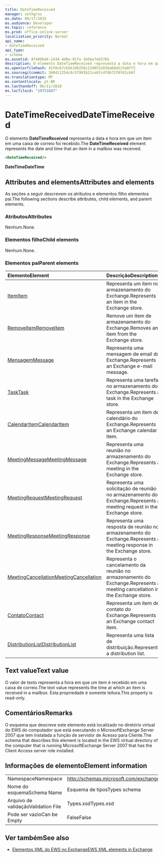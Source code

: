 ```yaml
---
title: DateTimeReceived
manager: sethgros
ms.date: 09/17/2015
ms.audience: Developer
ms.topic: reference
ms.prod: office-online-server
localization_priority: Normal
api_name:
- DateTimeReceived
api_type:
- schema
ms.assetid: 8f489bd4-2434-4d0a-91fe-1b5ba7eb5765
description: O elemento DateTimeReceived representa a data e hora em que um item em uma caixa de correio foi recebido.
ms.openlocfilehash: 41f8c67cb5619b258c2190532036a60a523a0ff2
ms.sourcegitcommit: 34041125dc8c5f993b21cebfc4f8b72f0fd2cb6f
ms.translationtype: MT
ms.contentlocale: pt-BR
ms.lasthandoff: 06/11/2018
ms.locfileid: "19751687"
---
```

# <a name="datetimereceived"></a><span data-ttu-id="7d43f-103">DateTimeReceived</span><span class="sxs-lookup"><span data-stu-id="7d43f-103">DateTimeReceived</span></span>

<span data-ttu-id="7d43f-104">O elemento **DateTimeReceived** representa a data e hora em que um item em uma caixa de correio foi recebido.</span><span class="sxs-lookup"><span data-stu-id="7d43f-104">The **DateTimeReceived** element represents the date and time that an item in a mailbox was received.</span></span> 
  
```xml
<DateTimeReceived/>
```

<span data-ttu-id="7d43f-105">**DateTime**</span><span class="sxs-lookup"><span data-stu-id="7d43f-105">**DateTime**</span></span>

## <a name="attributes-and-elements"></a><span data-ttu-id="7d43f-106">Attributes and elements</span><span class="sxs-lookup"><span data-stu-id="7d43f-106">Attributes and elements</span></span>

<span data-ttu-id="7d43f-107">As seções a seguir descrevem os atributos e elementos filho elementos pai.</span><span class="sxs-lookup"><span data-stu-id="7d43f-107">The following sections describe attributes, child elements, and parent elements.</span></span>
  
### <a name="attributes"></a><span data-ttu-id="7d43f-108">Atributos</span><span class="sxs-lookup"><span data-stu-id="7d43f-108">Attributes</span></span>

<span data-ttu-id="7d43f-109">Nenhum.</span><span class="sxs-lookup"><span data-stu-id="7d43f-109">None.</span></span>
  
### <a name="child-elements"></a><span data-ttu-id="7d43f-110">Elementos filho</span><span class="sxs-lookup"><span data-stu-id="7d43f-110">Child elements</span></span>

<span data-ttu-id="7d43f-111">Nenhum.</span><span class="sxs-lookup"><span data-stu-id="7d43f-111">None.</span></span>
  
### <a name="parent-elements"></a><span data-ttu-id="7d43f-112">Elementos pai</span><span class="sxs-lookup"><span data-stu-id="7d43f-112">Parent elements</span></span>

|<span data-ttu-id="7d43f-113">**Elemento**</span><span class="sxs-lookup"><span data-stu-id="7d43f-113">**Element**</span></span>|<span data-ttu-id="7d43f-114">**Descrição**</span><span class="sxs-lookup"><span data-stu-id="7d43f-114">**Description**</span></span>|
|:-----|:-----|
|[<span data-ttu-id="7d43f-115">Item</span><span class="sxs-lookup"><span data-stu-id="7d43f-115">Item</span></span>](item.md) <br/> |<span data-ttu-id="7d43f-116">Representa um item no armazenamento do Exchange.</span><span class="sxs-lookup"><span data-stu-id="7d43f-116">Represents an item in the Exchange store.</span></span>  <br/> |
|[<span data-ttu-id="7d43f-117">RemoveItem</span><span class="sxs-lookup"><span data-stu-id="7d43f-117">RemoveItem</span></span>](removeitem.md) <br/> |<span data-ttu-id="7d43f-118">Remove um item de armazenamento do Exchange.</span><span class="sxs-lookup"><span data-stu-id="7d43f-118">Removes an item from the Exchange store.</span></span>  <br/> |
|[<span data-ttu-id="7d43f-119">Mensagem</span><span class="sxs-lookup"><span data-stu-id="7d43f-119">Message</span></span>](message-ex15websvcsotherref.md) <br/> |<span data-ttu-id="7d43f-120">Representa uma mensagem de email do Exchange.</span><span class="sxs-lookup"><span data-stu-id="7d43f-120">Represents an Exchange e-mail message.</span></span>  <br/> |
|[<span data-ttu-id="7d43f-121">Task</span><span class="sxs-lookup"><span data-stu-id="7d43f-121">Task</span></span>](task.md) <br/> |<span data-ttu-id="7d43f-122">Representa uma tarefa no armazenamento do Exchange.</span><span class="sxs-lookup"><span data-stu-id="7d43f-122">Represents a task in the Exchange store.</span></span>  <br/> |
|[<span data-ttu-id="7d43f-123">CalendarItem</span><span class="sxs-lookup"><span data-stu-id="7d43f-123">CalendarItem</span></span>](calendaritem.md) <br/> |<span data-ttu-id="7d43f-124">Representa um item de calendário do Exchange.</span><span class="sxs-lookup"><span data-stu-id="7d43f-124">Represents an Exchange calendar item.</span></span>  <br/> |
|[<span data-ttu-id="7d43f-125">MeetingMessage</span><span class="sxs-lookup"><span data-stu-id="7d43f-125">MeetingMessage</span></span>](meetingmessage.md) <br/> |<span data-ttu-id="7d43f-126">Representa uma reunião no armazenamento do Exchange.</span><span class="sxs-lookup"><span data-stu-id="7d43f-126">Represents a meeting in the Exchange store.</span></span>  <br/> |
|[<span data-ttu-id="7d43f-127">MeetingRequest</span><span class="sxs-lookup"><span data-stu-id="7d43f-127">MeetingRequest</span></span>](meetingrequest.md) <br/> |<span data-ttu-id="7d43f-128">Representa uma solicitação de reunião no armazenamento do Exchange.</span><span class="sxs-lookup"><span data-stu-id="7d43f-128">Represents a meeting request in the Exchange store.</span></span>  <br/> |
|[<span data-ttu-id="7d43f-129">MeetingResponse</span><span class="sxs-lookup"><span data-stu-id="7d43f-129">MeetingResponse</span></span>](meetingresponse.md) <br/> |<span data-ttu-id="7d43f-130">Representa uma resposta de reunião no armazenamento do Exchange.</span><span class="sxs-lookup"><span data-stu-id="7d43f-130">Represents a meeting response in the Exchange store.</span></span>  <br/> |
|[<span data-ttu-id="7d43f-131">MeetingCancellation</span><span class="sxs-lookup"><span data-stu-id="7d43f-131">MeetingCancellation</span></span>](meetingcancellation.md) <br/> |<span data-ttu-id="7d43f-132">Representa o cancelamento da reunião no armazenamento do Exchange.</span><span class="sxs-lookup"><span data-stu-id="7d43f-132">Represents a meeting cancellation in the Exchange store.</span></span>  <br/> |
|[<span data-ttu-id="7d43f-133">Contato</span><span class="sxs-lookup"><span data-stu-id="7d43f-133">Contact</span></span>](contact.md) <br/> |<span data-ttu-id="7d43f-134">Representa um item de contato do Exchange.</span><span class="sxs-lookup"><span data-stu-id="7d43f-134">Represents an Exchange contact item.</span></span>  <br/> |
|[<span data-ttu-id="7d43f-135">DistributionList</span><span class="sxs-lookup"><span data-stu-id="7d43f-135">DistributionList</span></span>](distributionlist.md) <br/> |<span data-ttu-id="7d43f-136">Representa uma lista de distribuição.</span><span class="sxs-lookup"><span data-stu-id="7d43f-136">Represents a distribution list.</span></span>  <br/> |
   
## <a name="text-value"></a><span data-ttu-id="7d43f-137">Text value</span><span class="sxs-lookup"><span data-stu-id="7d43f-137">Text value</span></span>

<span data-ttu-id="7d43f-138">O valor de texto representa a hora em que um item é recebido em uma caixa de correio.</span><span class="sxs-lookup"><span data-stu-id="7d43f-138">The text value represents the time at which an item is received in a mailbox.</span></span> <span data-ttu-id="7d43f-139">Esta propriedade é somente leitura.</span><span class="sxs-lookup"><span data-stu-id="7d43f-139">This property is read-only.</span></span>
  
## <a name="remarks"></a><span data-ttu-id="7d43f-140">Comentários</span><span class="sxs-lookup"><span data-stu-id="7d43f-140">Remarks</span></span>

<span data-ttu-id="7d43f-141">O esquema que descreve este elemento está localizado no diretório virtual do EWS do computador que está executando o MicrosoftExchange Server 2007 que tem instalada a função de servidor de Acesso para Cliente.</span><span class="sxs-lookup"><span data-stu-id="7d43f-141">The schema that describes this element is located in the EWS virtual directory of the computer that is running MicrosoftExchange Server 2007 that has the Client Access server role installed.</span></span>
  
## <a name="element-information"></a><span data-ttu-id="7d43f-142">Informações de elemento</span><span class="sxs-lookup"><span data-stu-id="7d43f-142">Element information</span></span>

|||
|:-----|:-----|
|<span data-ttu-id="7d43f-143">Namespace</span><span class="sxs-lookup"><span data-stu-id="7d43f-143">Namespace</span></span>  <br/> |http://schemas.microsoft.com/exchange/services/2006/types  <br/> |
|<span data-ttu-id="7d43f-144">Nome do esquema</span><span class="sxs-lookup"><span data-stu-id="7d43f-144">Schema Name</span></span>  <br/> |<span data-ttu-id="7d43f-145">Esquema de tipos</span><span class="sxs-lookup"><span data-stu-id="7d43f-145">Types schema</span></span>  <br/> |
|<span data-ttu-id="7d43f-146">Arquivo de validação</span><span class="sxs-lookup"><span data-stu-id="7d43f-146">Validation File</span></span>  <br/> |<span data-ttu-id="7d43f-147">Types.xsd</span><span class="sxs-lookup"><span data-stu-id="7d43f-147">Types.xsd</span></span>  <br/> |
|<span data-ttu-id="7d43f-148">Pode ser vazio</span><span class="sxs-lookup"><span data-stu-id="7d43f-148">Can be Empty</span></span>  <br/> |<span data-ttu-id="7d43f-149">False</span><span class="sxs-lookup"><span data-stu-id="7d43f-149">False</span></span>  <br/> |
   
## <a name="see-also"></a><span data-ttu-id="7d43f-150">Ver também</span><span class="sxs-lookup"><span data-stu-id="7d43f-150">See also</span></span>

- [<span data-ttu-id="7d43f-151">Elementos XML do EWS no Exchange</span><span class="sxs-lookup"><span data-stu-id="7d43f-151">EWS XML elements in Exchange</span></span>](ews-xml-elements-in-exchange.md)

